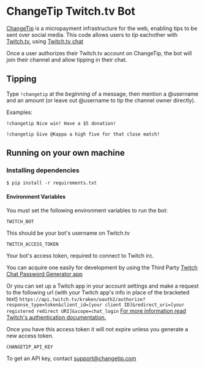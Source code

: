 # ChangeTip Twitch.tv Bot

[ChangeTip](https://www.changetip.com) is a micropayment infrastructure for the web, enabling tips to be sent over social media. This code allows users to *tip* eachother with [Twitch.tv](https://twitch.tv/), using [Twitch.tv chat](http://help.twitch.tv/customer/portal/articles/1302780-twitch-irc)

Once a user authorizes their Twitch.tv account on ChangeTip, the bot will join their channel and allow tipping in their chat.

## Tipping
Type `!changetip` at the *beginning* of a message, then mention a @username and an amount (or leave out @username to tip the channel owner directly).

Examples:

```
!changetip Nice win! Have a $5 donation!
```

```
!changetip Give @Kappa a high five for that close match!
```

## Running on your own machine

### Installing dependencies

```
$ pip install -r requirements.txt
```


#### Environment Variables

You must set the following environment variables to run the bot:

```
TWITCH_BOT
```

This should be your bot's username on Twitch.tv


```
TWITCH_ACCESS_TOKEN
```

Your bot's access token, required to connect to Twitch irc.

You can acquire one easily for development by using the Third Party [Twitch Chat Password Generator app](twitchapps.com/tmi/) 

Or you can set up a Twitch app in your account settings and make a request to the following url (with your Twitch app's info in place of the bracketed text)
`https://api.twitch.tv/kraken/oauth2/authorize?response_type=token&client_id=[your client ID]&redirect_uri=[your registered redirect URI]&scope=chat_login`
[For more information read Twitch's authentication documentation.](https://github.com/justintv/Twitch-API/blob/master/authentication.md) 

Once you have this access token it will not expire unless you generate a new access token.


```
CHANGETIP_API_KEY
```

To get an API key, contact support@changetip.com